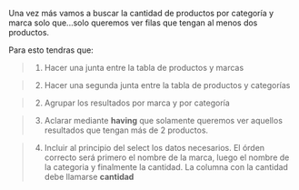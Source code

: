 Una vez más vamos a buscar la cantidad de productos por categoría y marca solo que...solo queremos ver filas que tengan al menos dos productos.

Para esto tendras que:

> 1. Hacer una junta entre la tabla de productos y marcas

> 2. Hacer una segunda junta entre la tabla de productos y categorías

> 2. Agrupar los resultados por marca y por categoría

> 3. Aclarar mediante **having** que solamente queremos ver aquellos resultados que tengan más de 2 productos.

> 4. Incluir al principio del select los datos necesarios. El órden correcto será primero el nombre de la marca, luego el nombre de la categoria y finalmente la cantidad. La columna con la cantidad debe llamarse **cantidad**